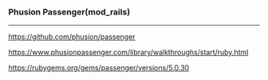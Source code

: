 ### Phusion Passenger(mod_rails)
---
https://github.com/phusion/passenger

https://www.phusionpassenger.com/library/walkthroughs/start/ruby.html

https://rubygems.org/gems/passenger/versions/5.0.30

```
```

```
```

